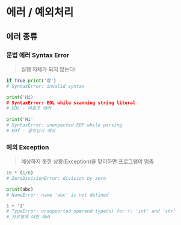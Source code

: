 # 에러 / 예외처리



## 에러 종류

### 문법 에러 Syntax Error

> 실행 자체가 되지 않는다!

```python
if True print('참')
# SyntaxError: invalid syntax

print('Hi)
# SyntaxError: EOL while scanning string literal
# EOL - 따옴포 에러
      
print('Hi'
# SyntaxError: unexpected EOF while parsing
# EOf - 괄호닫기 에러
```



### 예외 Exception

> 예상하지 못한 상황(Exception)을 맞이하면 프로그램이 멈춤

```python
10 * (1/0)
# ZeroDivisionError: division by zero

print(abc)
# NameError: name 'abc' is not defined

1 + '1'
# TypeError: unsupported operand type(s) for +: 'int' and 'str'
# 자료형에 대한 에러




```

